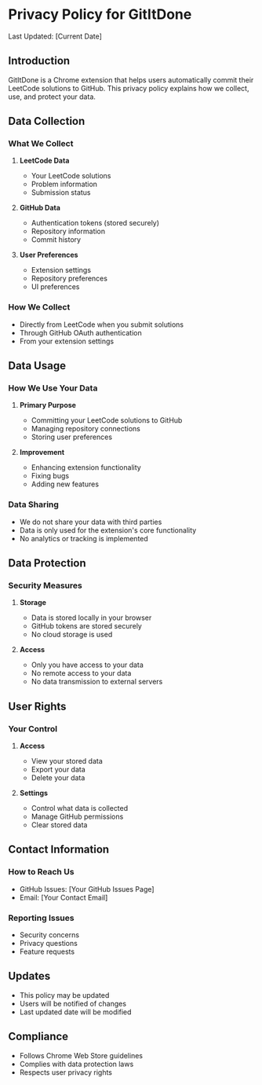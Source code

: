 # Privacy Policy for GitItDone

Last Updated: [Current Date]

## Introduction
GitItDone is a Chrome extension that helps users automatically commit their LeetCode solutions to GitHub. This privacy policy explains how we collect, use, and protect your data.

## Data Collection

### What We Collect
1. **LeetCode Data**
   - Your LeetCode solutions
   - Problem information
   - Submission status

2. **GitHub Data**
   - Authentication tokens (stored securely)
   - Repository information
   - Commit history

3. **User Preferences**
   - Extension settings
   - Repository preferences
   - UI preferences

### How We Collect
- Directly from LeetCode when you submit solutions
- Through GitHub OAuth authentication
- From your extension settings

## Data Usage

### How We Use Your Data
1. **Primary Purpose**
   - Committing your LeetCode solutions to GitHub
   - Managing repository connections
   - Storing user preferences

2. **Improvement**
   - Enhancing extension functionality
   - Fixing bugs
   - Adding new features

### Data Sharing
- We do not share your data with third parties
- Data is only used for the extension's core functionality
- No analytics or tracking is implemented

## Data Protection

### Security Measures
1. **Storage**
   - Data is stored locally in your browser
   - GitHub tokens are stored securely
   - No cloud storage is used

2. **Access**
   - Only you have access to your data
   - No remote access to your data
   - No data transmission to external servers

## User Rights

### Your Control
1. **Access**
   - View your stored data
   - Export your data
   - Delete your data

2. **Settings**
   - Control what data is collected
   - Manage GitHub permissions
   - Clear stored data

## Contact Information

### How to Reach Us
- GitHub Issues: [Your GitHub Issues Page]
- Email: [Your Contact Email]

### Reporting Issues
- Security concerns
- Privacy questions
- Feature requests

## Updates
- This policy may be updated
- Users will be notified of changes
- Last updated date will be modified

## Compliance
- Follows Chrome Web Store guidelines
- Complies with data protection laws
- Respects user privacy rights 